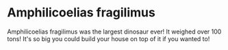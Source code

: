 # Amphilicoelias fragilimus

Amphilicoelias fragilimus was the largest dinosaur ever! It weighed over 100
tons! It's so big you could build your house on top of it if you wanted to!
